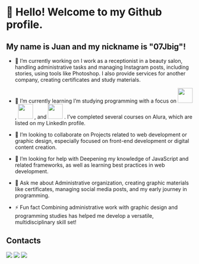 # 👋 Hello! Welcome to my Github profile.
## My name is Juan and my nickname is "07Jbig"!

- 🔭 I’m currently working on
I work as a receptionist in a beauty salon, handling administrative tasks and managing Instagram posts, including stories, using tools like Photoshop. I also provide services for another company, creating certificates and study materials.

- 🌱 I’m currently learning
I’m studying programming with a focus on 
            <img src="https://cdn.jsdelivr.net/gh/devicons/devicon@latest/icons/html5/html5-original-wordmark.svg" width="40" height="40"/>
          , 
            <img src="https://cdn.jsdelivr.net/gh/devicons/devicon@latest/icons/css3/css3-original-wordmark.svg" width="40" height="40" />
          , and 
            <img src="https://cdn.jsdelivr.net/gh/devicons/devicon@latest/icons/javascript/javascript-original.svg" width="40" height="40"/>
          . I’ve completed several courses on Alura, which are listed on my LinkedIn profile.

- 👯 I’m looking to collaborate on
Projects related to web development or graphic design, especially focused on front-end development or digital content creation.

- 🤔 I’m looking for help with
Deepening my knowledge of JavaScript and related frameworks, as well as learning best practices in web development.

- 💬 Ask me about
Administrative organization, creating graphic materials like certificates, managing social media posts, and my early journey in programming.

- ⚡ Fun fact
Combining administrative work with graphic design and programming studies has helped me develop a versatile, multidisciplinary skill set!

## Contacts

<div>
<a href="https://instagram.com/_jnxz07_dela" target="_blank"><img loading="lazy" src="https://img.shields.io/badge/-Instagram-%23E4405F?style=for-the-badge&logo=instagram&logoColor=white" target="_blank"></a>
<a href = "silva.juan21@icloud.com"><img loading="lazy" src="https://img.shields.io/badge/Gmail-D14836?style=for-the-badge&logo=gmail&logoColor=white" target="_blank"></a>
<a href="https://www.linkedin.com/in/juan-silva-5b591a342/" target="_blank"><img loading="lazy" src="https://img.shields.io/badge/-LinkedIn-%230077B5?style=for-the-badge&logo=linkedin&logoColor=white" target="_blank"></a>   
</div>


